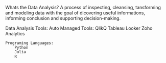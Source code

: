 
Whats the Data Analysis?
    A process of inspecting, cleansing, tansforming and modeling data with the goal of 
    dicovering useful informations, informing conclusion and supporting decision-making.

Data Analysis Tools:
    Auto Managed Tools:
        QlikQ
        Tableau
        Looker
        Zoho Analytics

    Programing Languages:
        Python
        Julia
        R
